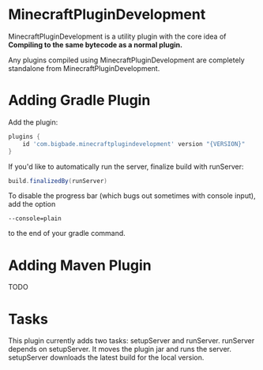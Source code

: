 # MinecraftPluginDevelopment

MinecraftPluginDevelopment is a utility plugin with the core idea of __Compiling to the same bytecode as a normal
plugin.__

Any plugins compiled using MinecraftPluginDevelopment are completely standalone from MinecraftPluginDevelopment.

# Adding Gradle Plugin

Add the plugin:
```groovy
plugins {
    id 'com.bigbade.minecraftplugindevelopment' version "{VERSION}"
}
```
If you'd like to automatically run the server, finalize build with runServer:
```groovy
build.finalizedBy(runServer)
```

To disable the progress bar (which bugs out sometimes with console input), add the option
```
--console=plain
```
to the end of your gradle command.

# Adding Maven Plugin

TODO

# Tasks

This plugin currently adds two tasks: setupServer and runServer. runServer depends on setupServer. 
It moves the plugin jar and runs the server.
setupServer downloads the latest build for the local version.
